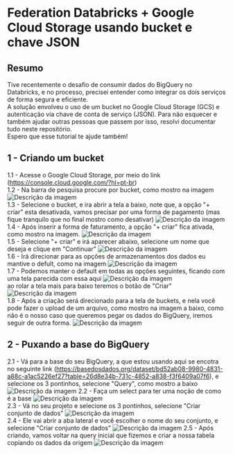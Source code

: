 # Federation Databricks + Google Cloud Storage usando bucket e chave JSON

## Resumo
Tive recentemente o desafio de consumir dados do BigQuery no Databricks, e no processo, precisei entender como integrar os dois serviços de forma segura e eficiente.  
A solução envolveu o uso de um bucket no Google Cloud Storage (GCS) e autenticação via chave de conta de serviço (JSON). Para não esquecer e também ajudar outras pessoas que passem por isso, resolvi documentar tudo neste repositório.  
Espero que esse tutorial te ajude também!

## 1 - Criando um bucket
1.1 - Acesse o Google Cloud Storage, por meio do link (https://console.cloud.google.com/?hl=pt-br)   
1.2 - Na barra de pesquisa procure por bucket, como mostro na imagem ![Descrição da imagem](imagens/img1.png)  
1.3 - Selecione o bucket, e ira abrir a tela a baixo, note que, a opção "+ criar" esta desativada, vamos precisar por uma forma de pagamento (mas fique tranquilo que no final mostro como desativar) ![Descrição da imagem](imagens/img2.png)  
1.4 - Após inserir a forma de faturamento, a opção "+ criar" fica ativada, como mostro na imagem. ![Descrição da imagem](imagens/img3.png)  
1.5 - Selecione "+ criar" e irá aparecer abaixo, selecione um nome que deseja e clique em "Continuar" ![Descrição da imagem](imagens/img4.png)  
1.6 - Irá direcionar para as opções de armazenamentos dos dados eu mantive o defult, como na imagem ![Descrição da imagem](imagens/img5.png)  
1.7 - Podemos manter o default em todas as opções seguintes, ficando com uma tela parecida com essa aqui ![Descrição da imagem](imagens/img6.png)  
ao rolar a tela mais para baixo teremos o botão de "Criar" ![Descrição da imagem](imagens/img7.png)  
1.8 - Após a criação será direcionado para a tela de buckets, e nela você pode fazer o upload de um arquivo, como mostro na imagem a baixo, como não é o nosso caso que queremos pegar os dados do BigQuery, iremos seguir de outra forma. ![Descrição da imagem](imagens/img8.png)  

## 2 - Puxando a base do BigQuery
2.1 - Vá para a base do seu BigQuery, a que estou usando aqui se encotra no seguinte link (https://basedosdados.org/dataset/bd52ab08-9980-4831-a88c-a1ac5226ef27?table=26d8e34b-731c-4852-a838-f3f6409a07f6), e selecione os 3 pontinhos, selecione "Query", como mostro a baixo  ![Descrição da imagem](imagens/img9.png) 
2.2 - Faça um select para ter uma noção de como é a base ![Descrição da imagem](imagens/img10.png)   
2.3 - Vá no seu projeto e selecione os 3 pontinhos, selecione "Criar conjunto de dados" ![Descrição da imagem](imagens/img12.png)  
2.4 - Ele vai abrir a aba lateral e você escolher o nome do seu conjunto, e selecione "Criar conjunto de dados" ![Descrição da imagem](imagens/img13.png) 
2.5 - Após criando, vamos voltar na query inicial que fizemos e criar a nossa tabela copiando os dados da origem ![Descrição da imagem](imagens/img14.png) 
